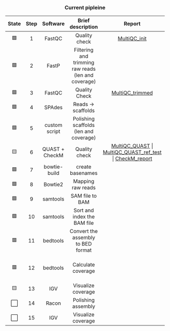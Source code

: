 
<h3 align="center">Current pipleine</h3>
  
|State|Step|Software|Brief description| Report | Notes |
|:--:|:--:|:--:|:--:|:--:|:--:|
| 🟩 | 1 | FastQC | Quality check | [MultiQC_init](https://edgeemer.github.io/B_burgdorferi_MuliQC_init/) |  |
| 🟩 | 2 | FastP | Filtering and trimming raw reads (len and coverage) |  |  |
| 🟩 | 3 | FastQC | Quality Check | [MultiQC_trimmed](https://edgeemer.github.io/B_burgdorferi_MultiQC_trimmed/) |  |
| 🟩 | 4 | SPAdes | Reads -> scaffolds |  |  |
| 🟩 | 5 | custom script | Polishing scaffolds (len and coverage) |  |  |
| 🟨 | 6 | QUAST + CheckM | Quality check | [MultiQC_QUAST](https://edgeemer.github.io/B_burgdorferi_MultiQC_QUAST/) \| [MultiQC_QUAST_ref_test](https://edgeemer.github.io/B_burgdorferi_QUAST_ref_test/) \| [CheckM_report](https://github.com/edgeemer/CheckM_report/blob/feff9fd5d0e1a6ccfc96b56cbe2bed829091200b/README) | Bizarre data |
| 🟩 | 7 | bowtie-build | create basenames |  |  |
| 🟩 | 8 | Bowtie2 | Mapping raw reads |  |  |
| 🟩 | 9 | samtools | SAM file to BAM |  |  |
| 🟩 | 10 | samtools | Sort and index the BAM file |  |  |
| 🟥 | 11 | bedtools | Convert the assembly to BED format |  | Possible to do without it |
| 🟥 | 12 | bedtools | Calculate coverage |  | Possible to do without it |
| 🟨 | 13 | IGV | Visualize coverage |  |  |
| ⬜️ | 14 | Racon | Polishing assembly |  |  |
| ⬜️ | 15 | IGV | Visualize coverage |  |  |
